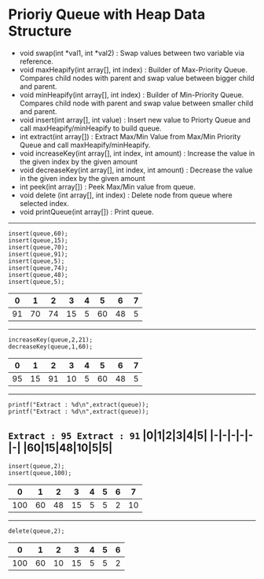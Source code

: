 # Prioriy Queue with Heap Data Structure
- void swap(int *val1, int *val2) : Swap values between two variable via reference.
- void maxHeapify(int array[], int index) : Builder of Max-Priority Queue. Compares child nodes with parent and swap value between bigger child and parent.
- void minHeapify(int array[], int index) : Builder of Min-Priority Queue. Compares child node with parent and swap value between smaller child and parent.
- void insert(int array[], int value) : Insert new value to Priorty Queue and call maxHeapify/minHeapify to build queue.
- int extract(int array[]) : Extract Max/Min Value from Max/Min Priority Queue and call maxHeapify/minHeapify. 
- void increaseKey(int array[], int index, int amount) : Increase the value in the given index by the given amount
- void decreaseKey(int array[], int index, int amount) : Decrease the value in the given index by the given amount
- int peek(int array[]) : Peek Max/Min value from queue.
- void delete (int array[], int index) : Delete node from queue where selected index.
- void printQueue(int array[]) : Print queue.

---

```
insert(queue,60);
insert(queue,15);
insert(queue,70);
insert(queue,91);
insert(queue,5);
insert(queue,74);
insert(queue,48);
insert(queue,5);
```
|0|1|2|3|4|5|6|7|
|-|-|-|-|-|-|-|-|
|91|70|74|15|5|60|48|5|
---
```
increaseKey(queue,2,21);
decreaseKey(queue,1,60);
```
|0|1|2|3|4|5|6|7|
|-|-|-|-|-|-|-|-|
|95|15|91|10|5|60|48|5|
---
```
printf("Extract : %d\n",extract(queue));
printf("Extract : %d\n",extract(queue));
```
``
Extract : 95
Extract : 91
``
|0|1|2|3|4|5|
|-|-|-|-|-|-|
|60|15|48|10|5|5|
---
```
insert(queue,2);
insert(queue,100);
```

|0|1|2|3|4|5|6|7|
|-|-|-|-|-|-|-|-|
|100|60|48|15|5|5|2|10|
---

```
delete(queue,2);
```
|0|1|2|3|4|5|6|
|-|-|-|-|-|-|-|
|100|60|10|15|5|5|2|